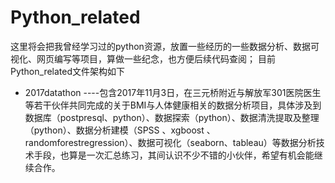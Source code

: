 # Python_related 
这里将会把我曾经学习过的python资源，放置一些经历的一些数据分析、数据可视化、网页编写等项目，算做一些纪念，也方便后续代码查阅；
目前Python_related文件架构如下

 - 2017datathon ----包含2017年11月3日，在三元桥附近与解放军301医院医生等若干伙伴共同完成的关于BMI与人体健康相关的数据分析项目，具体涉及到数据库（postpresql、python）、数据探索（python）、数据清洗提取及整理（python）、数据分析建模（SPSS 、xgboost 、randomforestregression）、数据可视化（seaborn、tableau）等数据分析技术手段，也算是一次汇总练习，其间认识不少不错的小伙伴，希望有机会能继续合作。


